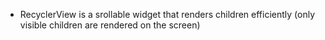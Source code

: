 - RecyclerView is a srollable widget that renders children efficiently (only visible children are rendered on the screen)
